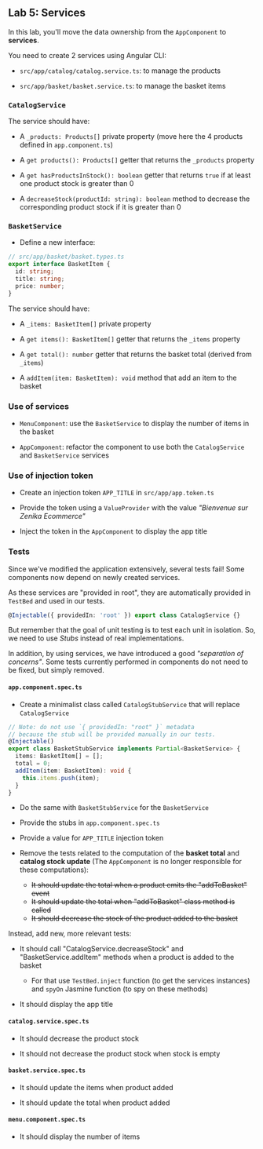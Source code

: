 ## Lab 5: Services

In this lab, you'll move the data ownership from the `AppComponent` to **services**.

You need to create 2 services using Angular CLI:

- `src/app/catalog/catalog.service.ts`: to manage the products

- `src/app/basket/basket.service.ts`: to manage the basket items

### `CatalogService`

The service should have:

- A `_products: Products[]` private property (move here the 4 products defined in `app.component.ts`)

- A `get products(): Products[]` getter that returns the `_products` property

- A `get hasProductsInStock(): boolean` getter that returns `true` if at least one product stock is greater than 0

- A `decreaseStock(productId: string): boolean` method to decrease the corresponding product stock if it is greater than 0

### `BasketService`

- Define a new interface:

```ts
// src/app/basket/basket.types.ts
export interface BasketItem {
  id: string;
  title: string;
  price: number;
}
```

The service should have:

- A `_items: BasketItem[]` private property

- A `get items(): BasketItem[]` getter that returns the `_items` property

- A `get total(): number` getter that returns the basket total (derived from `_items`)

- A `addItem(item: BasketItem): void` method that add an item to the basket

<div class="pb"></div>

### Use of services

- `MenuComponent`: use the `BasketService` to display the number of items in the basket

- `AppComponent`: refactor the component to use both the `CatalogService` and `BasketService` services

### Use of injection token

- Create an injection token `APP_TITLE` in `src/app/app.token.ts`

- Provide the token using a `ValueProvider` with the value *"Bienvenue sur Zenika Ecommerce"*

- Inject the token in the `AppComponent` to display the app title

### Tests

Since we've modified the application extensively, several tests fail!
Some components now depend on newly created services.

As these services are "provided in root", they are automatically provided in `TestBed` and used in our tests.

```ts
@Injectable({ providedIn: 'root' }) export class CatalogService {}
```

But remember that the goal of unit testing is to test each unit in isolation.
So, we need to use *Stubs* instead of real implementations.

In addition, by using services, we have introduced a good *"separation of concerns"*.
Some tests currently performed in components do not need to be fixed, but simply removed.

#### `app.component.spec.ts`

- Create a minimalist class called `CatalogStubService` that will replace `CatalogService`

```ts
// Note: do not use `{ providedIn: "root" }` metadata
// because the stub will be provided manually in our tests.
@Injectable()
export class BasketStubService implements Partial<BasketService> {
  items: BasketItem[] = [];
  total = 0;
  addItem(item: BasketItem): void {
    this.items.push(item);
  }
}
```

<div class="pb"></div>

- Do the same with `BasketStubService` for the `BasketService`

- Provide the stubs in `app.component.spec.ts`

- Provide a value for `APP_TITLE` injection token

- Remove the tests related to the computation of the **basket total** and **catalog stock update** (The `AppComponent` is no longer responsible for these computations):
  - <del>It should update the total when a product emits the "addToBasket" event</del>
  - <del>It should update the total when "addToBasket" class method is called</del>
  - <del>It should decrease the stock of the product added to the basket</del>

Instead, add new, more relevant tests:

- It should call "CatalogService.decreaseStock" and "BasketService.addItem" methods when a product is added to the basket
  - For that use `TestBed.inject` function (to get the services instances) and `spyOn` Jasmine function (to spy on these methods)

- It should display the app title

#### `catalog.service.spec.ts`

- It should decrease the product stock

- It should not decrease the product stock when stock is empty

#### `basket.service.spec.ts`

- It should update the items when product added

- It should update the total when product added

#### `menu.component.spec.ts`

- It should display the number of items

<div class="pb"></div>
